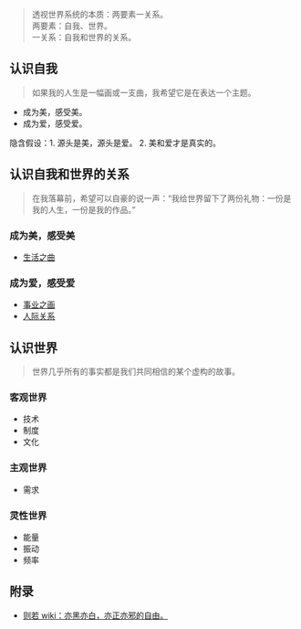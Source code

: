 > 透视世界系统的本质：两要素一关系。<br>
> 两要素：自我、世界。<br>
> 一关系：自我和世界的关系。

## 认识自我
> 如果我的人生是一幅画或一支曲，我希望它是在表达一个主题。

- 成为美，感受美。
- 成为爱，感受爱。

隐含假设：1. 源头是美，源头是爱。 2. 美和爱才是真实的。

## 认识自我和世界的关系
> 在我落幕前，希望可以自豪的说一声：“我给世界留下了两份礼物：一份是我的人生，一份是我的作品。”

### 成为美，感受美
- [生活之曲](./know-the-relationship/song-of-life)

### 成为爱，感受爱
- [事业之画](./know-the-relationship/career-painting)
- [人际关系](./know-the-relationship/interpersonal-relationship)

## 认识世界
> 世界几乎所有的事实都是我们共同相信的某个虚构的故事。

### 客观世界
- 技术
- 制度
- 文化

### 主观世界
- 需求

### 灵性世界
- 能量
- 振动
- 频率

## 附录
- [则若 wiki：亦黑亦白，亦正亦邪的自由。](https://www.notion.so/wiki-d7c882b95a0041f398d689d85612c6bb)